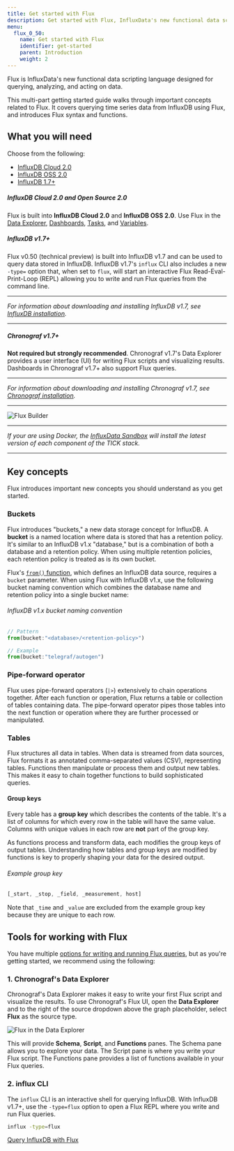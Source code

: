 ```yaml
---
title: Get started with Flux
description: Get started with Flux, InfluxData's new functional data scripting language. This step-by-step guide will walk you through the basics and get you on your way.
menu:
  flux_0_50:
    name: Get started with Flux
    identifier: get-started
    parent: Introduction
    weight: 2
---
```


Flux is InfluxData's new functional data scripting language designed for querying,
analyzing, and acting on data.

This multi-part getting started guide walks through important concepts related to Flux.
It covers querying time series data from InfluxDB using Flux, and introduces Flux syntax and functions.

## What you will need
Choose from the following:

- [InfluxDB Cloud 2.0](https://v2.docs.influxdata.com/v2.0/cloud/get-started/)
- [InfluxDB OSS 2.0](https://v2.docs.influxdata.com/v2.0/get-started/)
- [InfluxDB 1.7+](/influxdb/latest/)

##### InfluxDB Cloud 2.0 and Open Source 2.0
Flux is built into **InfluxDB Cloud 2.0** and **InfluxDB OSS 2.0**.
Use Flux in the [Data Explorer](https://v2.docs.influxdata.com/v2.0/visualize-data/explore-metrics/#explore-data-with-flux-and-the-data-explorer),
[Dashboards](https://v2.docs.influxdata.com/v2.0/visualize-data/dashboards/),
[Tasks](https://v2.docs.influxdata.com/v2.0/process-data/), and
[Variables](https://v2.docs.influxdata.com/v2.0/visualize-data/variables/).

##### InfluxDB v1.7+
Flux v0.50 (technical preview) is built into InfluxDB v1.7 and can be used to query data stored in InfluxDB.
InfluxDB v1.7's `influx` CLI also includes a new `-type=` option that, when set to `flux`, will start an
interactive Flux Read-Eval-Print-Loop (REPL) allowing you to write and run Flux queries from the command line.

---

_For information about downloading and installing InfluxDB v1.7, see [InfluxDB installation](/influxdb/latest/introduction/installation)._

---

##### Chronograf v1.7+
**Not required but strongly recommended**.
Chronograf v1.7's Data Explorer provides a user interface (UI) for writing Flux scripts and visualizing results.
Dashboards in Chronograf v1.7+ also support Flux queries.

---

_For information about downloading and installing Chronograf v1.7, see [Chronograf installation](/chronograf/v1.7/introduction/installation)._

---

![Flux Builder](/img/flux/flux-builder.png)

---

_If your are using Docker, the [InfluxData Sandbox](/platform/install-and-deploy/deploying/sandbox-install)
will install the latest version of each component of the TICK stack._

---


## Key concepts
Flux introduces important new concepts you should understand as you get started.

### Buckets
Flux introduces "buckets," a new data storage concept for InfluxDB.
A **bucket** is a named location where data is stored that has a retention policy.
It's similar to an InfluxDB v1.x "database," but is a combination of both a database and a retention policy.
When using multiple retention policies, each retention policy is treated as is its own bucket.

Flux's [`from()` function](/flux/v0.50/stdlib/built-in/inputs/from), which defines an InfluxDB data source, requires a `bucket` parameter.
When using Flux with InfluxDB v1.x, use the following bucket naming convention which combines
the database name and retention policy into a single bucket name:

###### InfluxDB v1.x bucket naming convention
```js
// Pattern
from(bucket:"<database>/<retention-policy>")

// Example
from(bucket:"telegraf/autogen")
```

### Pipe-forward operator
Flux uses pipe-forward operators (`|>`) extensively to chain operations together.
After each function or operation, Flux returns a table or collection of tables containing data.
The pipe-forward operator pipes those tables into the next function or operation where
they are further processed or manipulated.

### Tables
Flux structures all data in tables.
When data is streamed from data sources, Flux formats it as annotated comma-separated values (CSV), representing tables.
Functions then manipulate or process them and output new tables.
This makes it easy to chain together functions to build sophisticated queries.

#### Group keys
Every table has a **group key** which describes the contents of the table.
It's a list of columns for which every row in the table will have the same value.
Columns with unique values in each row are **not** part of the group key.

As functions process and transform data, each modifies the group keys of output tables.
Understanding how tables and group keys are modified by functions is key to properly
shaping your data for the desired output.

###### Example group key
```js
[_start, _stop, _field, _measurement, host]
```

Note that `_time` and `_value` are excluded from the example group key because they
are unique to each row.

## Tools for working with Flux

You have multiple [options for writing and running Flux queries](/flux/v0.50/guides/executing-queries),
but as you're getting started, we recommend using the following:

### 1. Chronograf's Data Explorer
Chronograf's Data Explorer makes it easy to write your first Flux script and visualize the results.
To use Chronograf's Flux UI, open the **Data Explorer** and to the right of the source
dropdown above the graph placeholder, select **Flux** as the source type.

![Flux in the Data Explorer](/img/flux/flux-builder-start.gif)

This will provide **Schema**, **Script**, and **Functions** panes.
The Schema pane allows you to explore your data.
The Script pane is where you write your Flux script.
The Functions pane provides a list of functions available in your Flux queries.

### 2. influx CLI
The `influx` CLI is an interactive shell for querying InfluxDB.
With InfluxDB v1.7+, use the `-type=flux` option to open a Flux REPL where you write and run Flux queries.

```bash
influx -type=flux
```

<div class="page-nav-btns">
  <a class="btn next" href="/flux/v0.50/introduction/getting-started/query-influxdb/">Query InfluxDB with Flux</a>
</div>
